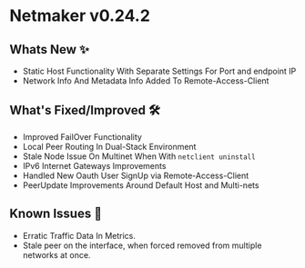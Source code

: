 # Netmaker v0.24.2

## Whats New ✨
- Static Host Functionality With Separate Settings For Port and endpoint IP
- Network Info And Metadata Info Added To Remote-Access-Client

## What's Fixed/Improved 🛠
- Improved FailOver Functionality
- Local Peer Routing In Dual-Stack Environment
- Stale Node Issue On Multinet When With `netclient uninstall`
- IPv6 Internet Gateways Improvements
- Handled New Oauth User SignUp via Remote-Access-Client
- PeerUpdate Improvements Around Default Host and Multi-nets

## Known Issues 🐞

- Erratic Traffic Data In Metrics.
- Stale peer on the interface, when forced removed from multiple networks at once.
